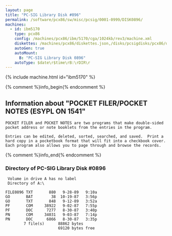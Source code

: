 ```yaml
---
layout: page
title: "PC-SIG Library Disk #896"
permalink: /software/pcx86/sw/misc/pcsig/0001-0999/DISK0896/
machines:
  - id: ibm5170
    type: pcx86
    config: /machines/pcx86/ibm/5170/cga/1024kb/rev3/machine.xml
    diskettes: /machines/pcx86/diskettes.json,/disks/pcsigdisks/pcx86/diskettes.json
    autoGen: true
    autoMount:
      B: "PC-SIG Library Disk 0896"
    autoType: $date\r$time\rB:\rDIR\r
---
```


{% include machine.html id="ibm5170" %}

{% comment %}info_begin{% endcomment %}

## Information about "POCKET FILER/POCKET NOTES (ESYPL ON 1541"

    POCKET FILER and POCKET NOTES are two programs that make double-sided
    pocket address or note booklets from the entries in the program.
    
    Entries can be edited, deleted, sorted, searched, and saved.  Print a
    hard copy in a pocketbook format that will fit into a checkbook cover.
    Each program also allows you to page through and browse the records.
{% comment %}info_end{% endcomment %}


### Directory of PC-SIG Library Disk #0896

     Volume in drive A has no label
     Directory of A:\

    FILE0896 TXT       880   9-28-89   9:10a
    GO       BAT        38  10-19-87   3:56p
    GO       TXT       848   9-12-89   3:52a
    PF       COM     38922   9-02-87   7:55p
    PF       DOC      7277   8-30-87   3:40p
    PN       COM     34031   9-03-87   7:14p
    PN       DOC      6866   8-30-87   3:35p
            7 file(s)      88862 bytes
                           69120 bytes free
